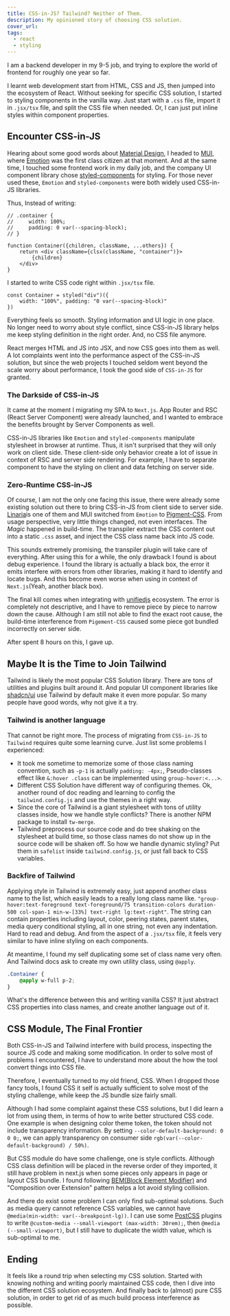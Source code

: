 ```yaml
---
title: CSS-in-JS? Tailwind? Neither of Them.
description: My opinioned story of choosing CSS solution.
cover_url: 
tags:
  - react
  - styling
---
```

I am a backend developer in my 9-5 job, and trying to explore the world of frontend for roughly one year so far. 

I learnt web development start from HTML, CSS and JS, then jumped into the ecosystem of React. Without seeking for specific CSS solution, I started to styling components in the vanilla way. Just start with a `.css` file, import it in `.jsx/tsx` file, and split the CSS file when needed. Or, I can just put inline styles within component properties.

## Encounter CSS-in-JS
Hearing about some good words about [Material Design](https://m3.material.io/), I headed to [MUI](https://mui.com/), where [Emotion](https://emotion.sh/docs/introduction) was the first class citizen at that moment. And at the same time, I touched some frontend work in my daily job, and the company UI component library chose [styled-components](https://styled-components.com/) for styling. For those never used these, `Emotion` and `styled-components` were both widely used CSS-in-JS libraries. 

Thus, Instead of writing:
``` tsx
// .container {
//     width: 100%;
//     padding: 0 var(--spacing-block);
// }

function Container({children, className, ...others}) {
	return <div className={clsx(className, "container")}>
		{children}
	</div>
}
```

I started to write CSS code right within `.jsx/tsx` file.
``` tsx
const Container = styled("div")({
	width: "100%", padding: "0 var(--spacing-block)"
})
```

Everything feels so smooth. Styling information and UI logic in one place. No longer need to worry about style conflict, since CSS-in-JS library helps me keep styling definition in the right order. And, no CSS file anymore.

React merges HTML and JS into JSX, and now CSS goes into them as well. A lot complaints went into the performance aspect of the CSS-in-JS solution, but since the web projects I touched seldom went beyond the scale worry about performance, I took the good side of `CSS-in-JS` for granted.
### The Darkside of CSS-in-JS

It came at the moment I migrating my SPA to `Next.js`. App Router and RSC (React Server Component) were already launched, and I wanted to embrace the benefits brought by Server Components as well.

CSS-in-JS libraries like `Emotion` and `styled-components` manipulate stylesheet in browser at runtime. Thus, it isn't surprised that they will only work on client side. These client-side only behavior create a lot of issue in context of RSC and server side rendering. For example, I have to separate component to have the styling on client and data fetching on server side.
### Zero-Runtime CSS-in-JS

Of course, I am not the only one facing this issue, there were already some existing solution out there to bring CSS-in-JS from client side to server side. [Linaria](https://linaria.dev/)is one of them and MUI switched from `Emotion` to [Pigment-CSS](https://github.com/mui/pigment-css). From usage perspective, very little things changed, not even interfaces. The *Magic* happened in build-time. The transpiler extract the CSS content out into a static `.css` asset, and inject the CSS class name back into JS code.

This sounds extremely promising, the transpiler plugin will take care of everything. After using this for a while, the only drawback I found is about debug experience. I found the library is actually a black box, the error it emits interfere with errors from other libraries, making it hard to identify and locate bugs. And this become even worse when using in context of `Next.js`(Yeah, another black box).

The final kill comes when integrating with [unifiedjs](https://unifiedjs.com/) ecosystem. The error is completely not descriptive, and I have to remove piece by piece to narrow down the cause. Although I am still not able to find the exact root cause, the build-time interference from `Pigement-CSS` caused some piece got bundled incorrectly on server side.

After spent 8 hours on this, I gave up.
## Maybe It is the Time to Join Tailwind

Tailwind is likely the most popular CSS Solution library. There are tons of utilities and plugins built around it. And popular UI component libraries like [shadcn/ui](https://ui.shadcn.com/) use Tailwind by default make it even more popular. So many people have good words, why not give it a try.

### Tailwind is another language

That cannot be right more. The process of migrating from `CSS-in-JS` to `Tailwind` requires quite some learning curve. Just list some problems I experienced:
- It took me sometime to memorize some of those class naming convention, such as `-p-1` is actually `padding: -4px;`, Pseudo-classes effect like `&:hover .class` can be implemented using `group-hover:<...>`. 
- Different CSS Solution have different way of configuring themes. Ok, another round of doc reading and learning to config the `tailwind.config.js` and use the themes in a right way.
- Since the core of Tailwind is a giant stylesheet with tons of utility classes inside, how we handle style conflicts? There is another NPM package to install `tw-merge`. 
- Tailwind preprocess our source code and do tree shaking on the stylesheet at build time, so those class names do not show up in the source code will be shaken off. So how we handle dynamic styling? Put them in `safelist` inside `tailwind.config.js`, or just fall back to CSS variables.

### Backfire of Tailwind

Applying style in Tailwind is extremely easy, just append another class name to the list, which easily leads to a really long class name like. `"group-hover:text-foreground text-foreground/75 transition-colors duration-500 col-span-1 min-w-[33%] text-right lg:text-right"`. The string can contain properties including layout, color, peering states, parent states, media query conditional styling, all in one string, not even any indentation. Hard to read and debug. And from the aspect of a `.jsx/tsx` file, it feels very similar to have inline styling on each components.

At meantime, I found my self duplicating some set of class name very often. And Tailwind docs ask to create my own utility class, using `@apply`. 

``` css
.Container {
	@apply w-full p-2;
}
```

What's the difference between this and writing vanilla CSS? It just abstract CSS properties into class names, and create another language out of it.

## CSS Module, The Final Frontier

Both CSS-in-JS and Tailwind interfere with build process, inspecting the source JS code and making some modification. In order to solve most of problems I encountered, I have to understand more about the how the tool convert things into CSS file.

Therefore, I eventually turned to my old friend, CSS. When I dropped those fancy tools, I found CSS it self is actually sufficient to solve most of the styling challenge, while keep the JS bundle size fairly small. 

Although I had some complaint against these CSS solutions, but I did learn a lot from using them, in terms of how to write better structured CSS code. One example is when designing color theme token, the token should not include transparency information. By setting `--color-default-background: 0 0 0;`, we can apply transparency on consumer side `rgb(var(--color-default-background) / 50%)`.

But CSS module do have some challenge, one is style conflicts. Although CSS class definition will be placed in the reverse order of they imported, it still have problem in next.js when some pieces only appears in page or layout CSS bundle. I found following [BEM(Block Element Modifier)](https://getbem.com/) and "Composition over Extension" pattern helps a lot avoid styling collision.

And there do exist some problem I can only find sub-optimal solutions. Such as media query cannot reference CSS variables, we cannot have `@media(min-width: var(--breakpoint-lg))`. I can use some [PostCSS](https://github.com/csstools/postcss-plugins) plugins to write `@custom-media --small-viewport (max-width: 30rem);`, then `@media (--small-viewport)`, but I still have to duplicate the width value, which is sub-optimal to me.
## Ending

It feels like a round trip when selecting my CSS solution. Started with knowing nothing and writing poorly maintained CSS code, then I dive into the different CSS solution ecosystem. And finally back to (almost) pure CSS solution, in order to get rid of as much build process interference as possible.